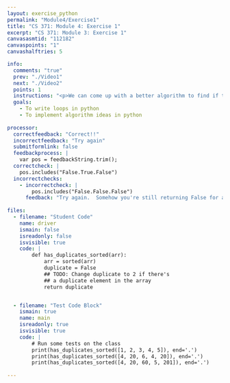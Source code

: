 ```yaml
---
layout: exercise_python
permalink: "Module4/Exercise1"
title: "CS 371: Module 4: Exercise 1"
excerpt: "CS 371: Module 3: Exercise 1"
canvasasmtid: "112182"
canvaspoints: "1"
canvashalftries: 5

info:
  comments: "true"
  prev: "./Video1"
  next: "./Video2"
  points: 1
  instructions: "<p>We can come up with a better algorithm to find if there are duplicates by first sorting the array and then noticing that duplicates will become adjacent in the sorted array.  So we just have to loop through and find adjacent elements that are the same.  Fill in the <code>has_duplicates_sorted</code> method that first sorts the elements and then does this.</p>"
  goals:
    - To write loops in python
    - To implement algorithm ideas in python
    
processor:  
  correctfeedback: "Correct!!" 
  incorrectfeedback: "Try again"
  submitformlink: false
  feedbackprocess: | 
    var pos = feedbackString.trim();
  correctcheck: |
    pos.includes("False.True.False")
  incorrectchecks:
    - incorrectcheck: |
        pos.includes("False.False.False")
      feedback: "Try again.  Somehow you're still returning False for all of the duplicate checks, but one of them should be true." 
 
files:
  - filename: "Student Code"
    name: driver
    ismain: false
    isreadonly: false
    isvisible: true
    code: | 
        def has_duplicates_sorted(arr):
            arr = sorted(arr)
            duplicate = False
            ## TODO: Change duplicate to 2 if there's
            ## a duplicate element in the array
            return duplicate


  - filename: "Test Code Block"
    ismain: true
    name: main
    isreadonly: true
    isvisible: true
    code: |
        # Run some tests on the class
        print(has_duplicates_sorted([1, 2, 3, 4, 5]), end='.')
        print(has_duplicates_sorted([4, 20, 6, 4, 20]), end='.')
        print(has_duplicates_sorted([4, 20, 60, 5, 201]), end='.')
        
---
```

